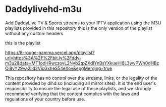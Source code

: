 # Daddylivehd-m3u
Add DaddyLive TV &amp; Sports streams to your IPTV application using the M3U playlists provided in this repository
this is the only version of the playlist without any custom headers

this is the playlist 

https://8-rouge-gamma.vercel.app/playlist?url=https%3A%2F%2Fbit.ly%2Fddy-m3u2&data=MT1odHRwczovL2Nvb2tpZXdlYnBsYXkueHl6L3wyPWh0dHBzOi8vY29va2lld2VicGxheS54eXov&epgMerging=true


This repository has no control over the streams, links, or the legality of the content provided by dlhd.so (including all mirror sites). It is the end user's responsibility to ensure the legal use of these playlists, and we strongly recommend verifying that the content complies with the laws and regulations of your country before use.
